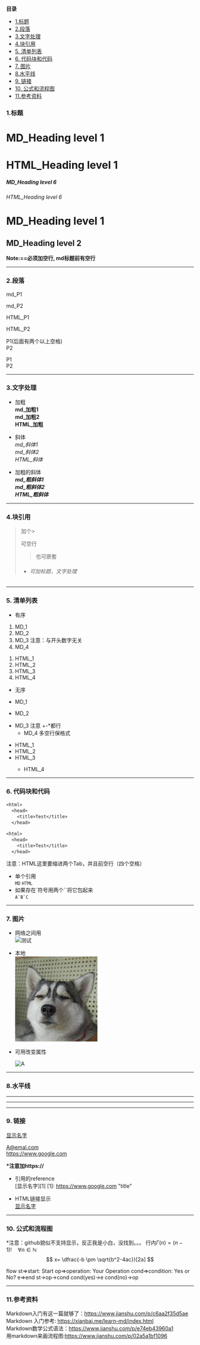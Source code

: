 **目录**
<!-- TOC -->
- [1.标题](#1标题)
- [2.段落](#2段落)
- [3.文字处理](#3文字处理)
- [4.块引用](#4块引用)
- [5. 清单列表](#5清单列表)
- [6. 代码块和代码](#6代码块和代码)
- [7. 图片](#7图片)
- [8.水平线](#8水平线)
- [9. 链接](#9链接)
- [10. 公式和流程图](#10公式和流程图)
- [11.参考资料](#11参考资料)
<!-- TOC -->
### 1.标题

# MD_Heading level 1
<h1>HTML_Heading level 1</h1>

##### MD_Heading level 6
<h6>HTML_Heading level 6</h6>

MD_Heading level 1
===============
MD_Heading level 2
---------------
**Note:==必须加空行, md标题前有空行**

***

### 2.段落
md_P1

md_P2

<p>HTML_P1</p>
<p>HTML_P2</p>

P1(后面有两个以上空格)  
P2
<p>P1<br>P2</p>

---

### 3.文字处理
- 加粗  
  **md_加粗1**  
  __md_加粗2__  
  <strong>HTML_加粗</strong>   

- 斜体  
  *md_斜体1*  
  _md_斜体2_  
  <em>HTML_斜体</em>   
- 加粗的斜体  
    ***md_粗斜体1***  
    ___md_粗斜体2___  
    <strong><em>HTML_粗斜体</em></strong>

---

### 4.块引用
>加个>
>
>可空行
>>也可嵌套
> - ###### 可加标题，文字处理

---

### 5. 清单列表
- 有序  
1. MD_1
2. MD_2
1. MD_3 注意：与开头数字无关  
4. MD_4

<ol>
<li>HTML_1</li>
<li>HTML_2</li>
<li>HTML_3</li>
<li>HTML_4</li>
</ol>

- 无序


+ MD_1  
* MD_2
- MD_3 注意 +-*都行
  + MD_4 多空行保格式

<ul>
<li>HTML_1</li>
<li>HTML_2</li>
<li>HTML_3</li>
  <ul>
  <li>HTML_4</li>
  </ul>
</ul>

---
### 6. 代码块和代码
```
<html>
  <head>
    <title>Test</title>
  </head>  
```

    <html>
      <head>
        <title>Test</title>
      </head>
注意：HTML这里要缩进两个Tab，并且前空行（四个空格）

- 单个引用  
`MD`
<code>HTML</code>
- 如果存在\`符号用两个\`\`将它包起来  
  ``A`B`C``
---
### 7. 图片
- 网络之间用  
![测试](http://img.adoutu.com/picture/1539788237105.jpg "Testing")  
- 本地  
![测试](./图片.jpeg "Testing")  
- 可用<img />改变属性  

  <img src="https://pic.17qq.com/uploads/gqskpsqmqy.jpeg" alt="A" title="B" width="50" height="50" />

---
### 8.水平线
***
---
___

### 9. 链接
[显示名字](网站地址 "title")

<A@emal.com>  
<https://www.google.com>

**\*注意加https://**

- 引用的reference  
[显示名字][1]
[1]: <https://www.google.com> "title"

- HTML链接显示  
<a href="https://www.google.com" title="title">显示名字</a>

---
### 10. 公式和流程图
*注意：github貌似不支持显示，反正我是小白，没找到。。。
行内$\Gamma(n)= (n-1)!\quad\forall n\in\mathbb N$  
$$ x= \dfrac{-b \pm \sqrt{b^2-4ac}}[2a] $$

flow
st=>start: Start
op=>operation: Your Operation
cond=>condition: Yes or No?
e=>end
st->op->cond
cond(yes)->e
cond(no)->op

---
### 11.参考资料
Markdown入门有这一篇就够了：<https://www.jianshu.com/p/c6aa2f35d5ae>  
Markdown 入门参考: <https://xianbai.me/learn-md/index.html>  
Markdown数学公式语法：<https://www.jianshu.com/p/e74eb43960a1>  
用markdown来画流程图:<https://www.jianshu.com/p/02a5a1bf1096>  
